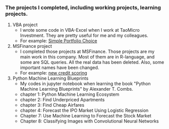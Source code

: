 ### The projects I completed, including working projects, learning projects.

1. VBA project
    - I wrote some code in VBA-Excel when I work at TaoMicro Investment. They are pretty useful for me and my colleagues.
    - For example: [Simple Portfolio Choice](https://github.com/nightttt7/My-projects/blob/master/VBA%20project/Simple%20Portfolio%20Choice%20-%20VBA%20code%20in%20Excel.txt)
2. MSFinance project
    - I completed those projects at MSFinance. Those projects are my main work in this company. Most of them are in R-language, and some are SQL queries. All the real data has been deleted. Also, some important names have been changed.
    - For example: [new credit scoring](https://github.com/nightttt7/My-projects/blob/master/MSFinance%20project/new%20credit%20scoring%20model/step2/Model-score-screening_3_function_2.R)
3. Python Machine Learning Blueprints
    - My codes in jupyter notebook when learning the book "Python Machine Learning Blueprints" by Alexander T. Combs.
    - chapter 1: Python Machine Learning Ecosystem
    - chapter 2: Find Underpriced Apartments
    - chapter 3: Find Cheap Airfares
    - chapter 4: Forecast the IPO Market Using Logistic Regression
    - Chapter 7: Use Machine Learning to Forecast the Stock Market
    - Chapter 8: Classifying Images with Convolutional Neural Networks
